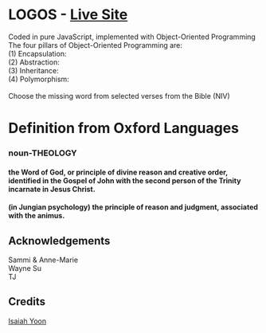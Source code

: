 # LOGOS - [Live Site](https://logosword.herokuapp.com) </br>
<span>Coded in pure JavaScript, implemented with Object-Oriented Programming</span></br>
The four pillars of Object-Oriented Programming are: </br>
(1) Encapsulation:
</br>
(2) Abstraction:
</br>
(3) Inheritance:
</br>
(4) Polymorphism:
</br>
</br>
<span>Choose the missing word from selected verses from the Bible (NIV) </span>
<h1>Definition from Oxford Languages </h1>
<h3>noun-THEOLOGY</h3>
<h4>the Word of God, or principle of divine reason and creative order, identified in the Gospel of John with the second person of the Trinity incarnate in Jesus Christ.
<h4>(in Jungian psychology) the principle of reason and judgment, associated with the animus.

## Acknowledgements </br>
Sammi & Anne-Marie</br>
Wayne Su</br>
TJ</br>
## Credits </br>
[Isaiah Yoon](https://github.com/isaiahyoon)</br>
